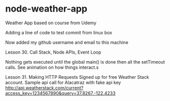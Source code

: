 # node-weather-app
Weather App based on course from Udemy

Adding a line of code to test commit from linux box

Now added my github username and email to this machine

Lesson 30.
Call Stack, Node APIs, Event Loop

Nothing gets executed until the global main() is done then all the setTimeout calls.
See animation on how things interact.s

Lesson 31. Making HTTP Requests
Signed up for free Weather Stack account.
Sample api call for Alacatraz with fake api key
http://api.weatherstack.com/current?access_key=1234567890&query=37.8267,-122.4233


